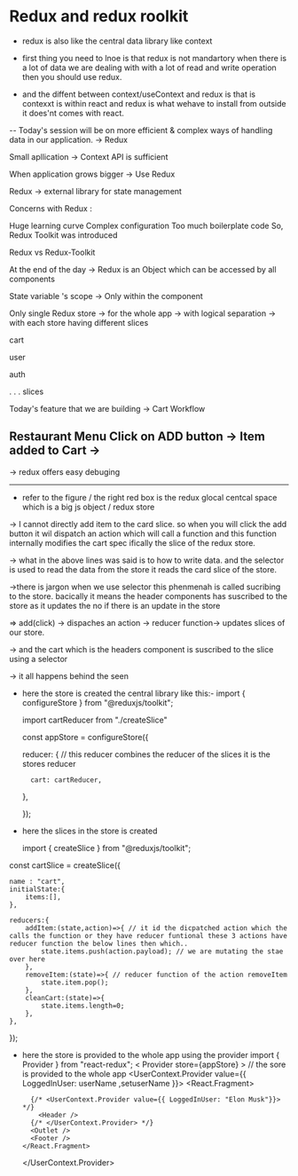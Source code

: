 # Redux and redux roolkit

- redux is also like the central data library like context

- first thing you need to lnoe is that redux is not mandartory when there is a lot of data we are dealing with
   with a lot of read and write operation then you should use redux.

- and the diffent between context/useContext and redux is that is contexxt is within react and redux is what wehave to install from outside
   it does'nt comes with react.

--
Today's session will be on more efficient & complex ways of handling data in our application. -> Redux

Small apllication -> Context API is sufficient

When application grows bigger -> Use Redux

Redux -> external library for state management

Concerns with Redux :

Huge learning curve
Complex configuration
Too much boilerplate code
So, Redux Toolkit was introduced

Redux vs Redux-Toolkit

At the end of the day -> Redux is an Object which can be accessed by all components

State variable 's scope -> Only within the component

Only single Redux store -> for the whole app -> with logical separation -> with each store having different slices

cart

user

auth

. . . slices

Today's feature that we are building -> Cart Workflow

Restaurant Menu Click on ADD button -> Item added to Cart ->
--
   

-> redux offers easy debuging

*************************************************************************

* refer to the figure / the right red box is the redux glocal centcal space which is a big js object / redux store

-> I cannot directly add item to the card slice.
so when you will click the add button it wil dispatch an action which will call a function and this function internally modifies the cart spec ifically the slice of the redux store.
 
-> what in the above lines was said is to how to write data.
 and the selector is used to read the data from the store
 it reads the card slice of the store.
 
->there is jargon when we use selector this phenmenah is called sucribing to the store. bacically it means the header components has suscribed to the store as it updates the no if there is an update in the store

=> add(click) -> dispaches an action -> reducer function-> updates slices of our store.

-> and the cart which is the headers component is suscribed to the slice using a selector

-> it all happens behind the seen


* here the store is created the central library 
  like this:-
  import { configureStore } from "@reduxjs/toolkit";

  import cartReducer from "./createSlice"


  const appStore = configureStore({

    reducer: {   // this reducer combines the reducer of the slices it is the stores reducer

        cart: cartReducer,

    },

  });

* here the slices in the store is created

  import { createSlice } from "@reduxjs/toolkit";


const cartSlice = createSlice({

    name : "cart",
    initialState:{
        items:[],
    },

    reducers:{
        addItem:(state,action)=>{ // it id the dicpatched action which the  calls the function or they have reducer funtional these 3 actions have reducer function the below lines then which..
            state.items.push(action.payload); // we are mutating the stae over here
        },
        removeItem:(state)=>{ // reducer function of the action removeItem 
            state.item.pop();
        },
        cleanCart:(state)=>{
            state.items.length=0;
        },
    },

});

* here the store  is provided to the whole app using the provider
     import { Provider } from "react-redux";
   < Provider store={appStore} > // the sore is provided to the whole app
    <UserContext.Provider value={{ LoggedInUser: userName ,setuserName }}>
      <React.Fragment>
        
        {/* <UserContext.Provider value={{ LoggedInUser: "Elon Musk"}}>  */}
          <Header />
        {/* </UserContext.Provider> */}
        <Outlet />
        <Footer />
      </React.Fragment>
    </UserContext.Provider>
    </Provider>